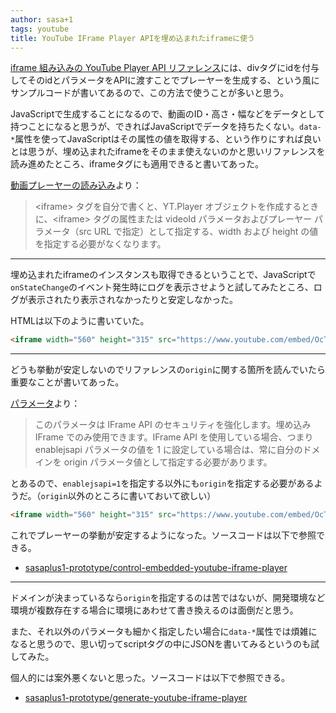 ```yaml
---
author: sasa+1
tags: youtube
title: YouTube IFrame Player APIを埋め込まれたiframeに使う
---
```

[iframe 組み込みの YouTube Player API リファレンス](https://developers.google.com/youtube/iframe_api_reference)には、divタグにidを付与してそのidとパラメータをAPIに渡すことでプレーヤーを生成する、という風にサンプルコードが書いてあるので、この方法で使うことが多いと思う。

JavaScriptで生成することになるので、動画のID・高さ・幅などをデータとして持つことになると思うが、できればJavaScriptでデータを持ちたくない。`data-*`属性を使ってJavaScriptはその属性の値を取得する、という作りにすれば良いとは思うが、埋め込まれたiframeをそのまま使えないのかと思いリファレンスを読み進めたところ、iframeタグにも適用できると書いてあった。

[動画プレーヤーの読み込み](https://developers.google.com/youtube/iframe_api_reference#Loading_a_Video_Player)より：

> \<iframe\> タグを自分で書くと、YT.Player オブジェクトを作成するときに、\<iframe\> タグの属性または videoId パラメータおよびプレーヤー パラメータ（src URL で指定）として指定する、width および height の値を指定する必要がなくなります。

---

埋め込まれたiframeのインスタンスも取得できるということで、JavaScriptで`onStateChange`のイベント発生時にログを表示させようと試してみたところ、ログが表示されたり表示されなかったりと安定しなかった。

HTMLは以下のように書いていた。

```html
<iframe width="560" height="315" src="https://www.youtube.com/embed/OcTyKLgRhWc?wmode=transparent&enablejsapi=1" frameborder="0" allowfullscreen></iframe>
```

---

どうも挙動が安定しないのでリファレンスの`origin`に関する箇所を読んでいたら重要なことが書いてあった。

[パラメータ](https://developers.google.com/youtube/player_parameters#origin)より：

> このパラメータは IFrame API のセキュリティを強化します。埋め込み IFrame でのみ使用できます。IFrame API を使用している場合、つまり enablejsapi パラメータの値を 1 に設定している場合は、常に自分のドメインを origin パラメータ値として指定する必要があります。

とあるので、`enablejsapi=1`を指定する以外にも`origin`を指定する必要があるようだ。（`origin`以外のところに書いておいて欲しい）

```html
<iframe width="560" height="315" src="https://www.youtube.com/embed/OcTyKLgRhWc?wmode=transparent&enablejsapi=1&origin=http://sasaplus1-prototype.github.io" frameborder="0" allowfullscreen></iframe>
```

これでプレーヤーの挙動が安定するようになった。ソースコードは以下で参照できる。

- [sasaplus1-prototype/control-embedded-youtube-iframe-player](https://github.com/sasaplus1-prototype/control-embedded-youtube-iframe-player)

---

ドメインが決まっているなら`origin`を指定するのは苦ではないが、開発環境など環境が複数存在する場合に環境にあわせて書き換えるのは面倒だと思う。

また、それ以外のパラメータも細かく指定したい場合に`data-*`属性では煩雑になると思うので、思い切ってscriptタグの中にJSONを書いてみるというのも試してみた。

個人的には案外悪くないと思った。ソースコードは以下で参照できる。

- [sasaplus1-prototype/generate-youtube-iframe-player](https://github.com/sasaplus1-prototype/generate-youtube-iframe-player)
